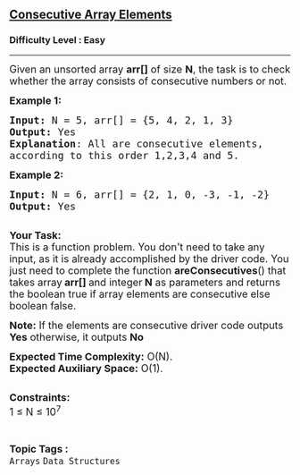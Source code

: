 <h2><a href="https://practice.geeksforgeeks.org/problems/consecutive-array-elements2711/1">Consecutive Array Elements</a></h2><h3>Difficulty Level : Easy</h3><hr><div class="problems_problem_content__Xm_eO"><p><span style="font-size:18px">Given an unsorted array&nbsp;<strong>arr[]</strong> of size <strong>N</strong>, the task is to check whether the array consists of consecutive numbers or not.</span></p>

<p><span style="font-size:18px"><strong>Example 1:</strong></span></p>

<pre><span style="font-size:18px"><strong>Input: </strong>N = 5, arr[] = {5, 4, 2, 1, 3}
<strong>Output:</strong> Yes
<strong>Explanation</strong>: All are consecutive elements,
according to this order 1,2,3,4 and 5.</span></pre>

<p><span style="font-size:18px"><strong>Example 2:</strong></span></p>

<pre><span style="font-size:18px"><strong>Input: </strong>N = 6, arr[] = {2, 1, 0, -3, -1, -2}
<strong>Output:</strong> Yes</span></pre>

<p><br>
<span style="font-size:18px"><strong>Your Task:</strong><br>
This is a function problem. You don't need to take any input, as it is already accomplished by the driver code. You just need to complete the function <strong>areConsecutives</strong>() that takes array<strong> arr[] </strong>and integer<strong> N</strong>&nbsp;as parameters and returns the boolean true if array elements are consecutive else boolean false.</span></p>

<p><span style="font-size:18px"><strong>Note:</strong> If the elements are consecutive driver code outputs <strong>Yes</strong> otherwise, it outputs <strong>No</strong></span></p>

<p><span style="font-size:18px"><strong>Expected Time Complexity:</strong> O(N).<br>
<strong>Expected Auxiliary Space:</strong> O(1).</span></p>

<p><br>
<span style="font-size:18px"><strong>Constraints:</strong><br>
1 ≤ N ≤ 10<sup>7</sup></span></p>
</div><br><p><span style=font-size:18px><strong>Topic Tags : </strong><br><code>Arrays</code>&nbsp;<code>Data Structures</code>&nbsp;
